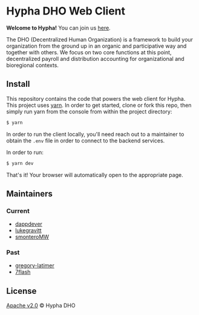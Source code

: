 # Hypha DHO Web Client

**Welcome to Hypha!** You can join us [here](https://dho.hypha.earth/).

The DHO (Decentralized Human Organization) is a framework to build your organization from the ground up in an organic and participative way and together with others. We focus on two core functions at this point, decentralized payroll and distribution accounting for organizational and bioregional contexts.

## Install

This repository contains the code that powers the web client for Hypha. This project uses [yarn](https://yarnpkg.com/). In order to get started, clone or fork this repo, then simply run yarn from the console from within the project directory:

```sh
$ yarn
```

In order to run the client locally, you'll need reach out to a maintainer to obtain the `.env` file in order to connect to the backend services.

In order to run:

```sh
$ yarn dev
```

That's it! Your browser will automatically open to the appropriate page.

## Maintainers

### Current

- [dappdever](https://github.com/dappdever)
- [lukegravitt](https://github.com/lukegravitt)
- [smonteroMW](https://github.com/smonteroMW)

### Past

- [gregory-latimer](https://github.com/gregory-latinier)
- [7flash](https://github.com/7flash)

## License

[Apache v2.0](LICENSE) © Hypha DHO
